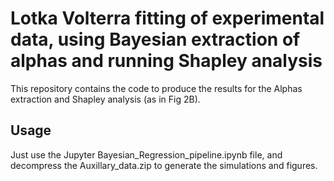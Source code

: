 # Lotka Volterra fitting of experimental data, using Bayesian extraction of alphas and running Shapley analysis

This repository contains the code to produce the results for the Alphas extraction and Shapley analysis (as in Fig 2B).

## Usage
Just use the Jupyter Bayesian_Regression_pipeline.ipynb file, and decompress the Auxillary_data.zip to generate the simulations and figures.


